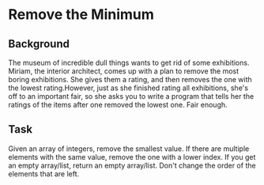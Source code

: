 # Remove the Minimum

## Background
The museum of incredible dull things wants to get rid of some exhibitions. Miriam, the interior architect, comes up with a plan to remove the most boring exhibitions. She gives them a rating, and then removes the one with the lowest rating.However, just as she finished rating all exhibitions, she's off to an important fair, so she asks you to write a program that tells her the ratings of the items after one removed the lowest one. Fair enough.

## Task
Given an array of integers, remove the smallest value. If there are multiple elements with the same value, remove the one with a lower index. If you get an empty array/list, return an empty array/list. Don't change the order of the elements that are left.

